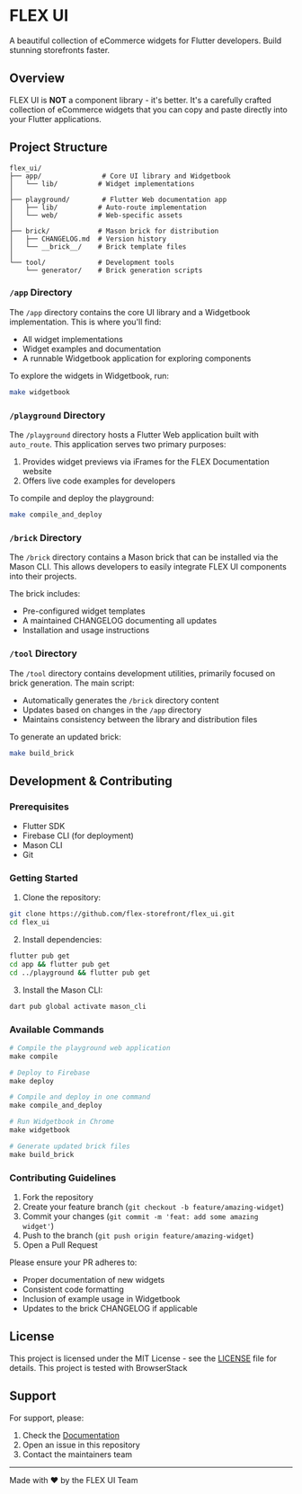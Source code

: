 # FLEX UI

A beautiful collection of eCommerce widgets for Flutter developers. Build stunning storefronts faster.

## Overview

FLEX UI is **NOT** a component library - it's better. It's a carefully crafted collection of eCommerce widgets that you can copy and paste directly into your Flutter applications.

## Project Structure

```
flex_ui/
├── app/               # Core UI library and Widgetbook
│   └── lib/          # Widget implementations
│
├── playground/        # Flutter Web documentation app
│   ├── lib/          # Auto-route implementation
│   └── web/          # Web-specific assets
│
├── brick/            # Mason brick for distribution
│   ├── CHANGELOG.md  # Version history
│   └── __brick__/    # Brick template files
│
└── tool/             # Development tools
    └── generator/    # Brick generation scripts
```

### `/app` Directory

The `/app` directory contains the core UI library and a Widgetbook implementation. This is where you'll find:
- All widget implementations
- Widget examples and documentation
- A runnable Widgetbook application for exploring components

To explore the widgets in Widgetbook, run:
```bash
make widgetbook
```

### `/playground` Directory

The `/playground` directory hosts a Flutter Web application built with `auto_route`. This application serves two primary purposes:
1. Provides widget previews via iFrames for the FLEX Documentation website
2. Offers live code examples for developers

To compile and deploy the playground:
```bash
make compile_and_deploy
```

### `/brick` Directory

The `/brick` directory contains a Mason brick that can be installed via the Mason CLI. This allows developers to easily integrate FLEX UI components into their projects.

The brick includes:
- Pre-configured widget templates
- A maintained CHANGELOG documenting all updates
- Installation and usage instructions

### `/tool` Directory

The `/tool` directory contains development utilities, primarily focused on brick generation. The main script:
- Automatically generates the `/brick` directory content
- Updates based on changes in the `/app` directory
- Maintains consistency between the library and distribution files

To generate an updated brick:
```bash
make build_brick
```

## Development & Contributing

### Prerequisites

- Flutter SDK
- Firebase CLI (for deployment)
- Mason CLI
- Git

### Getting Started

1. Clone the repository:
```bash
git clone https://github.com/flex-storefront/flex_ui.git
cd flex_ui
```

2. Install dependencies:
```bash
flutter pub get
cd app && flutter pub get
cd ../playground && flutter pub get
```

3. Install the Mason CLI:
```bash
dart pub global activate mason_cli
```

### Available Commands

```makefile
# Compile the playground web application
make compile

# Deploy to Firebase
make deploy

# Compile and deploy in one command
make compile_and_deploy

# Run Widgetbook in Chrome
make widgetbook

# Generate updated brick files
make build_brick
```

### Contributing Guidelines

1. Fork the repository
2. Create your feature branch (`git checkout -b feature/amazing-widget`)
3. Commit your changes (`git commit -m 'feat: add some amazing widget'`)
4. Push to the branch (`git push origin feature/amazing-widget`)
5. Open a Pull Request

Please ensure your PR adheres to:
- Proper documentation of new widgets
- Consistent code formatting
- Inclusion of example usage in Widgetbook
- Updates to the brick CHANGELOG if applicable

## License

This project is licensed under the MIT License - see the [LICENSE](LICENSE) file for details.
This project is tested with BrowserStack
## Support

For support, please:
1. Check the [Documentation](https://flex.base1.com)
2. Open an issue in this repository
3. Contact the maintainers team

---
Made with ♥️ by the FLEX UI Team
